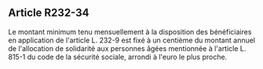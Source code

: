 ## Article R232-34

Le montant minimum tenu mensuellement à la disposition des bénéficiaires en application de l'article L.
232-9 est fixé à un centième du montant annuel de l'allocation de solidarité aux personnes âgées mentionnée
à l'article L. 815-1 du code de la sécurité sociale, arrondi à l'euro le plus proche.

